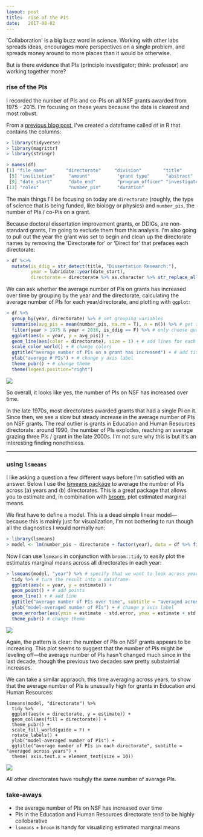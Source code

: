 ```yaml
---
layout: post
title:  rise of the PIs
date:   2017-08-02
---
```




'Collaboration' is a big buzz word in science. Working with other labs spreads ideas, encourages more perspectives on a single problem, and spreads money around to more places than it would be otherwise.

But is there evidence that PIs (principle investigator; think: professor) are working together more?



### rise of the PIs

I recorded the number of PIs and co-PIs on all NSF grants awarded from 1975 - 2015. I'm focusing on these years because the data is clearest and most robust.

From a [previous blog post](http://www.lreding.com/nonstandard_deviations/2017/06/14/nsfpart1/), I've created a dataframe called `df` in R that contains the columns:

```r
> library(tidyverse)
> library(magrittr)
> library(stringr)

> names(df)
[1] "file_name"       "directorate"     "division"        "title"          
 [5] "institution"     "amount"          "grant type"      "abstract"       
 [9] "date_start"      "date_end"        "program_officer" "investigators"  
[13] "roles"           "number_pis"      "duration"   
```

The main things I'll be focusing on today are `directorate` (roughly, the type of science that is being funded, like biology or physics) and `number_pis`, the number of PIs / co-Pis on a grant.

Because doctoral dissertation improvement grants, or DDIGs, are non-standard grants, I'm going to exclude them from this analysis. I'm also going to pull out the year the grant was set to begin and clean up the directorate names by removing the 'Directorate for' or 'Direct for' that prefaces each directorate:

```r
> df %<>%
  mutate(is_ddig = str_detect(title, "Dissertation Research:"),
         year = lubridate::year(date_start),
         directorate = directorate %>% as.character %>% str_replace_all(., "Direct For ", "") %>% str_replace_all(., "Directorate for ", ""))

```

We can ask whether the average number of PIs on grants has increased over time by grouping by the year and the directorate, calculating the average number of PIs for each year/directorate, and plotting with `ggplot`:

```r
> df %>%
  group_by(year, directorate) %>% # set grouping variables
  summarise(avg_pis = mean(number_pis, na.rm = T), n = n()) %>% # get the average number of PIs by year/directorate
  filter(year > 1975 & year < 2016, is_ddig == F) %>% # only choose quality years; exclude DDIGs
  ggplot(aes(x = year, y = avg_pis)) +
  geom_line(aes(color = directorate), size = 1) + # add lines for each directorate
  scale_color_world() + # change colors
  ggtitle("average number of PIs on a grant has increased") + # add title
  ylab("average # PIs") + # change y axis label
  theme_pubr() + # change theme
  theme(legend.position="right")
```

![]({{site.baseurl}}/images/post5/fig1.png)

So overall, it looks like yes, the number of PIs on NSF has increased over time.

In the late 1970s, most directorates awarded grants that had a single PI on it. Since then, we see a slow but steady increase in the average number of PIs on NSF grants. The real outlier is grants in Education and Human Resources directorate: around 1990, the number of PIs explodes, reaching an average grazing three PIs / grant in the late 2000s. I'm not sure why this is but it's an interesting finding nonetheless.



-------



### using `lsmeans`

I like asking a question a few different ways before I'm satisfied with an answer. Below I use the [lsmeans package](https://cran.r-project.org/web/packages/lsmeans/lsmeans.pdf) to average the number of PIs across (a) years and (b) directorates. This is a great package that allows you to estimate and, in combination with [broom](https://cran.r-project.org/web/packages/broom/vignettes/broom.html), plot estimated marginal means.

We first have to define a model. This is a dead simple linear model—because this is mainly just for visualization, I'm not bothering to run though all the diagnostics I would normally run:

```r
> library(lsmeans)
> model <- lm(number_pis ~ directorate + factor(year), data = df %>% filter(year >1975 & year < 2016, is_ddig == F))
```

Now I can use `lsmeans` in conjunction with `broom::tidy` to easily plot the estimates marginal means across all directorates in each year:

```r
> lsmeans(model, "year") %>% # specify that we want to look across years
  tidy %>% # turn the result into a dataframe
  ggplot(aes(x = year, y = estimate)) +
  geom_point() + # add points
  geom_line() + # add line
  ggtitle("average number of PIs over time", subtitle = "averaged across all directorates") + # add title
  ylab("model-averaged number of PIs") + # change y axis label
  geom_errorbar(aes(ymin = estimate - std.error, ymax = estimate + std.error), width = 0) + # add standard deviation
  theme_pubr() # change theme
```

![]({{site.baseurl}}/images/post5/fig2.png)



Again, the pattern is clear: the number of PIs on NSF grants appears to be increasing. This plot seems to suggest that the number of PIs might be leveling off—the average number of PIs hasn't changed much since in the last decade, though the previous two decades saw pretty substaintial increases.

We can take a similar appraoch, this time averaging across years, to show that the average number of PIs is unusually high for grants in Education and Human Resources:

```{r}
lsmeans(model, "directorate") %>%
  tidy %>%
  ggplot(aes(x = directorate, y = estimate)) +
  geom_col(aes(fill = directorate)) +
  theme_pubr() +
  scale_fill_world(guide = F) +
  rotate_labels() +
  ylab("model-averaged number of PIs") +
  ggtitle("average number of PIs in each directorate", subtitle = "averaged across years") +
  theme( axis.text.x = element_text(size = 10))
```

![]({{site.baseurl}}/images/post5/fig3.png)

All other directorates have rouhgly the same number of average PIs.



### take-aways

- the average number of PIs on NSF has increased over time
- PIs in the Education and Human Resources directorate tend to be highly collobarative
- `lsmeans` + `broom` is handy for visualizing estimated marginal means
